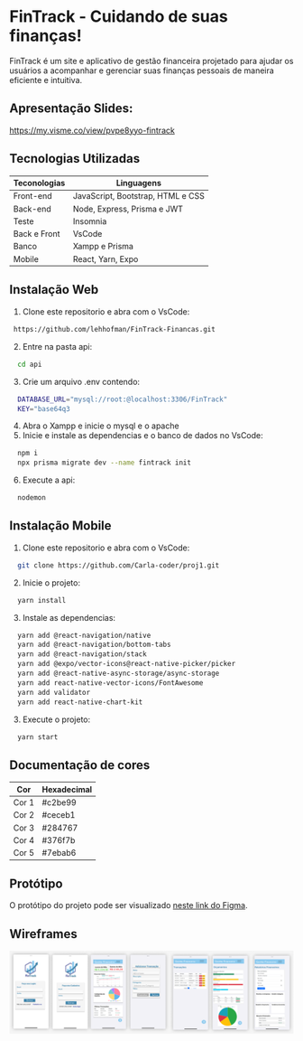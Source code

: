 # FinTrack - Cuidando de suas finanças!

FinTrack é um site e aplicativo de gestão financeira projetado para ajudar os usuários a acompanhar e gerenciar suas finanças pessoais de maneira eficiente e intuitiva.

## Apresentação Slides:

https://my.visme.co/view/pvpe8yyo-fintrack

## Tecnologias Utilizadas

| Teconologias               | Linguagens |               
| ----------------- | -------------|
| Front-end      |  JavaScript, Bootstrap, HTML e CSS |
| Back-end       |  Node, Express, Prisma e JWT |
| Teste       |  Insomnia |
| Back e Front     |  VsCode |
  Banco      |   Xampp e Prisma
| Mobile | React, Yarn, Expo | 

## Instalação Web

1. Clone este repositorio e abra com o VsCode:

```bash
 https://github.com/lehhofman/FinTrack-Financas.git
```
2. Entre na pasta api:
```bash
  cd api
```
3. Crie um arquivo .env contendo:
```bash
  DATABASE_URL="mysql://root:@localhost:3306/FinTrack"
  KEY="base64q3
```
4. Abra o Xampp e inicie o mysql e o apache 
5. Inicie e instale as dependencias e o banco de dados no VsCode:
```bash
  npm i
  npx prisma migrate dev --name fintrack init
```
6. Execute a api:
```bash
  nodemon
```

## Instalação Mobile

1. Clone este repositorio e abra com o VsCode:

```bash
  git clone https://github.com/Carla-coder/proj1.git
```

2. Inicie o projeto:

```bash
  yarn install
```

3. Instale as dependencias: 
```bash
  yarn add @react-navigation/native
  yarn add @react-navigation/bottom-tabs
  yarn add @react-navigation/stack
  yarn add @expo/vector-icons@react-native-picker/picker
  yarn add @react-native-async-storage/async-storage
  yarn add react-native-vector-icons/FontAwesome
  yarn add validator
  yarn add react-native-chart-kit

```

3. Execute o projeto:
```bash
  yarn start
```
## Documentação de cores

| Cor               | Hexadecimal |               
| ----------------- | -------------|
| Cor 1       |  #c2be99 |
| Cor 2       |  #ceceb1 |
| Cor 3       |  #284767 |
| Cor 4       |  #376f7b |
  Cor 5       |   #7ebab6

## Protótipo

O protótipo do projeto pode ser visualizado [neste link do Figma](https://www.figma.com/proto/4tw77ZcwhrmvqBoFfoC385/FinTrack?node-id=0-1&t=sBvlsGLJ3tiAyYAH-1).

## Wireframes

![Wireframe](Img/FinTrack.png)
